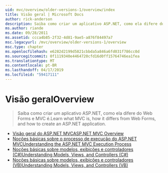 ```yaml
---
uid: mvc/overview/older-versions-1/overview/index
title: Visão geral | Microsoft Docs
author: rick-anderson
description: Saiba como criar um aplicativo ASP.NET, como ela difere do Web Forms e MVC é.
ms.author: riande
ms.date: 09/28/2011
ms.assetid: ccca4b85-2f32-4d81-9ae5-a876f84497a7
msc.legacyurl: /mvc/overview/older-versions-1/overview
msc.type: chapter
ms.openlocfilehash: e6282d2199d5821cbbda5a846a6fd031f786cc0d
ms.sourcegitcommit: 0f1119340e4464720cfd16d0ff15764746ea1fea
ms.translationtype: MT
ms.contentlocale: pt-BR
ms.lasthandoff: 04/17/2019
ms.locfileid: "59417111"
---
```

# <a name="overview"></a><span data-ttu-id="e96b6-103">Visão geral</span><span class="sxs-lookup"><span data-stu-id="e96b6-103">Overview</span></span>

> <span data-ttu-id="e96b6-104">Saiba como criar um aplicativo ASP.NET, como ela difere do Web Forms e MVC é.</span><span class="sxs-lookup"><span data-stu-id="e96b6-104">Learn what MVC is, how it differs from Web Forms, and how to create an ASP.NET application.</span></span>


- [<span data-ttu-id="e96b6-105">Visão geral do ASP.NET MVC</span><span class="sxs-lookup"><span data-stu-id="e96b6-105">ASP.NET MVC Overview</span></span>](asp-net-mvc-overview.md)
- [<span data-ttu-id="e96b6-106">Noções básicas sobre o processo de execução do ASP.NET MVC</span><span class="sxs-lookup"><span data-stu-id="e96b6-106">Understanding the ASP.NET MVC Execution Process</span></span>](understanding-the-asp-net-mvc-execution-process.md)
- [<span data-ttu-id="e96b6-107">Noções básicas sobre modelos, exibições e controladores (C#)</span><span class="sxs-lookup"><span data-stu-id="e96b6-107">Understanding Models, Views, and Controllers (C#)</span></span>](understanding-models-views-and-controllers-cs.md)
- [<span data-ttu-id="e96b6-108">Noções básicas sobre modelos, exibições e controladores (VB)</span><span class="sxs-lookup"><span data-stu-id="e96b6-108">Understanding Models, Views, and Controllers (VB)</span></span>](understanding-models-views-and-controllers-vb.md)
